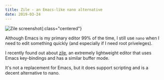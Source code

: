 ```yaml
---
title: Zile - an Emacs-like nano alternative
date: 2019-03-24
---
```


![Zile screenshot](/assets/images/zile.png){:class="centered"}

Although Emacs is my primary editor 99% of the time, I still use `nano` when I
need to edit something quickly (and especially if I need root priveleges).

I recently found out about [zile](https://www.gnu.org/software/zile/), an
extremely lightweight editor that uses Emacs key-bindings and has a similar
buffer mode.

It's not a replacement for Emacs, but it does support scripting and is a decent
alternative to nano.
